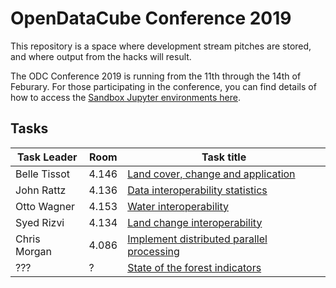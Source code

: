 # OpenDataCube Conference 2019
This repository is a space where development stream pitches are stored, and where output from the hacks will result.

The ODC Conference 2019 is running from the 11th through the 14th of Feburary. For those participating in the conference, you can find details of how to access the [Sandbox Jupyter environments here](https://docs.google.com/document/d/1omIafWcT01ctc_zBfcb2s7GKNrh1J9FIuVPhTaNIrss/edit).

## Tasks

| Task Leader | Room |Task title |
| ------------- | -- | ------------- |
| Belle Tissot | 4.146 |  [Land cover, change and application](landcover_change_application/readme.md) |
| John Rattz | 4.136 | [Data interoperability statistics](data_interoperability_statistics/readme.md) |
| Otto Wagner | 4.153 | [Water interoperability](water_interoperability/readme.md) |
| Syed Rizvi | 4.134 | [Land change interoperability](land_change_interoperability/readme.md) |
| Chris Morgan | 4.086 | [Implement distributed parallel processing](dask_implementation/readme.md) |
| ??? | ? |[State of the forest indicators](state_of_the_forest/readme.md) |

